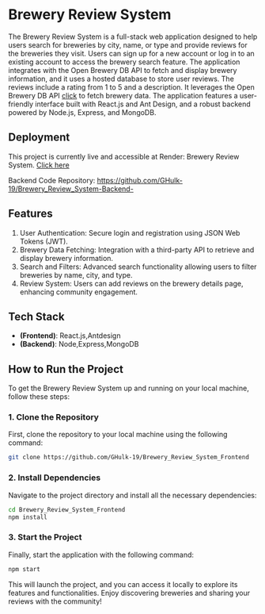 # Brewery Review System 
The Brewery Review System is a full-stack web application designed to help users search for breweries by city, name, or type and provide reviews for the breweries they visit. Users can sign up for a new account or log in to an existing account to access the brewery search feature. The application integrates with the Open Brewery DB API to fetch and display brewery information, and it uses a hosted database to store user reviews. The reviews include a rating from 1 to 5 and a description.
It leverages the Open Brewery DB API [click](https://www.openbrewerydb.org) to fetch brewery data. The application features a user-friendly interface built with React.js and Ant Design, and a robust backend powered by Node.js, Express, and MongoDB.

## Deployment
This project is currently live and accessible at Render: Brewery Review System.
[Click here](https://brewery-review-system-frontend-1.onrender.com)

Backend Code Repository: https://github.com/GHulk-19/Brewery_Review_System-Backend-

## Features

1. User Authentication: Secure login and registration using JSON Web Tokens (JWT).
2. Brewery Data Fetching: Integration with a third-party API to retrieve and display brewery information.
3. Search and Filters: Advanced search functionality allowing users to filter breweries by name, city, and type.
4. Review System: Users can add reviews on the brewery details page, enhancing community engagement.

## Tech Stack
- **(Frontend)**: React.js,Antdesign
- **(Backend)**: Node,Express,MongoDB

## How to Run the Project

To get the Brewery Review System up and running on your local machine, follow these steps:

### 1. Clone the Repository
First, clone the repository to your local machine using the following command:
```bash
git clone https://github.com/GHulk-19/Brewery_Review_System_Frontend
```
### 2. Install Dependencies
Navigate to the project directory and install all the necessary dependencies:
```bash
cd Brewery_Review_System_Frontend
npm install
```
### 3. Start the Project
Finally, start the application with the following command:
```bash
npm start
```

This will launch the project, and you can access it locally to explore its features and functionalities. Enjoy discovering breweries and sharing your reviews with the community!


#
